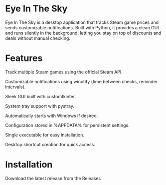 # Eye In The Sky

Eye In The Sky is a desktop application that tracks Steam game prices and sends customizable notifications. Built with Python, it provides a clean GUI and runs silently in the background, letting you stay on top of discounts and deals without manual checking.

# Features

Track multiple Steam games using the official Steam API.

Customizable notifications using winotify (time between checks, reminder intervals).

Sleek GUI built with customtkinter.

System tray support with pystray.

Automatically starts with Windows if desired.

Configuration stored in %APPDATA% for persistent settings.

Single executable for easy installation.

Desktop shortcut creation for quick access.

# Installation

Download the latest release from the Releases
